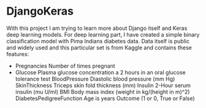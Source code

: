 # DjangoKeras

With this project I am trying to learn more about Django itself and Keras deep learning models. For deep learning part, I have created a simple binary classification model with Pima Indians diabetes data. Data itself is public and widely used and this particular set is from Kaggle and contains these features:

* Pregnancies     Number of times pregnant
* Glucose         Plasma glucose concentration a 2 hours in an oral glucose tolerance test
BloodPressure   Diastolic blood pressure (mm Hg)
SkinThickness   Triceps skin fold thickness (mm)
Insulin         2-Hour serum insulin (mu U/ml)
BMI             Body mass index (weight in kg/(height in m)^2)
DiabetesPedigreeFunction
Age is years
Outcome (1 or 0, True or False)

